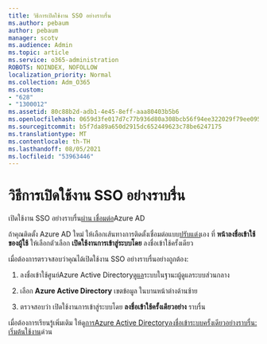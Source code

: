 ```yaml
---
title: วิธีการเปิดใช้งาน SSO อย่างราบรื่น
ms.author: pebaum
author: pebaum
manager: scotv
ms.audience: Admin
ms.topic: article
ms.service: o365-administration
ROBOTS: NOINDEX, NOFOLLOW
localization_priority: Normal
ms.collection: Adm_O365
ms.custom:
- "628"
- "1300012"
ms.assetid: 80c88b2d-adb1-4e45-8eff-aaa80403b5b6
ms.openlocfilehash: 0659d3fe017d7c77b936d80a308bcb56f94ee322029f79ee095ebeec0b8ea7c1
ms.sourcegitcommit: b5f7da89a650d2915dc652449623c78be6247175
ms.translationtype: MT
ms.contentlocale: th-TH
ms.lasthandoff: 08/05/2021
ms.locfileid: "53963446"
---
```

# <a name="how-to-enable-seamless-sso"></a>วิธีการเปิดใช้งาน SSO อย่างราบรื่น

เปิดใช้งาน SSO อย่างราบรื่น[ผ่าน เชื่อมต่อ](https://docs.microsoft.com/azure/active-directory/connect/active-directory-aadconnect)Azure AD
  
ถ้าคุณติดตั้ง Azure AD ใหม่ ให้เลือกเส้นทางการติดตั้งเชื่อมต่อแบบ[ปรับแต่ง](https://docs.microsoft.com/azure/active-directory/connect/active-directory-aadconnect-get-started-custom)เอง ที่ **หน้าลงชื่อเข้าใช้ของผู้ใช้** ให้เลือกตัวเลือก **เปิดใช้งานการเข้าสู่ระบบโดย** ลงชื่อเข้าใช้ครั้งเดียว
  
เมื่อต้องการตรวจสอบว่าคุณได้เปิดใช้งาน SSO อย่างราบรื่นอย่างถูกต้อง:
  
1. ลงชื่อเข้าใช้ศูนย์Azure Active Directory[ดูแล](https://aad.portal.azure.com)ระบบในฐานะผู้ดูแลระบบส่วนกลาง

2. เลือก **Azure Active Directory** เขตข้อมูล ในบานหน้าต่างด้านซ้าย

3. ตรวจสอบว่า เปิดใช้งานการเข้าสู่ระบบโดย **ลงชื่อเข้าใช้ครั้งเดียวอย่าง** ราบรื่น

เมื่อต้องการเรียนรู้เพิ่มเติม ให้ดู[การAzure Active Directoryลงชื่อเข้าระบบครั้งเดียวอย่างราบรื่น: เริ่มต้นใช้งาน](https://docs.microsoft.com/azure/active-directory/connect/active-directory-aadconnect-sso-quick-start)ด่วน
  